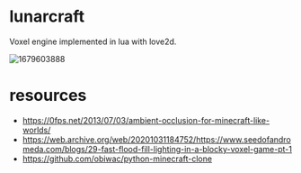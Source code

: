 # lunarcraft

Voxel engine implemented in lua with love2d.

![1679603888](https://user-images.githubusercontent.com/38540987/227351911-03999f48-59f5-43f7-a976-b19247b1cc91.png)

# resources

- https://0fps.net/2013/07/03/ambient-occlusion-for-minecraft-like-worlds/
- https://web.archive.org/web/20201031184752/https://www.seedofandromeda.com/blogs/29-fast-flood-fill-lighting-in-a-blocky-voxel-game-pt-1
- https://github.com/obiwac/python-minecraft-clone
